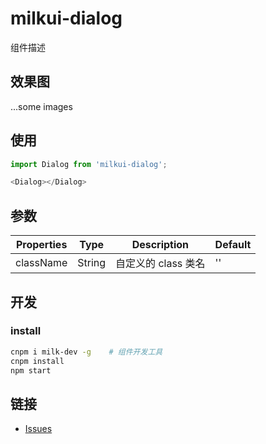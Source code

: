# milkui-dialog

组件描述

## 效果图

...some images

## 使用

```js
import Dialog from 'milkui-dialog';

<Dialog></Dialog>
```

## 参数

| Properties | Type | Description | Default |
| -- | -- | -- | -- |
| className | String | 自定义的 class 类名 | '' |

## 开发

### install

```bash
cnpm i milk-dev -g    # 组件开发工具
cnpm install
npm start
```

## 链接

- [Issues](https://github.com/milk-ui/milkui-dialog/issues)
